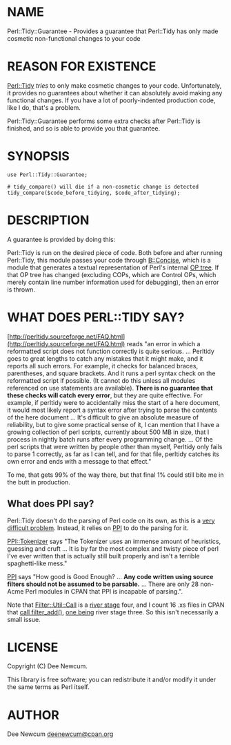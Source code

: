# NAME

Perl::Tidy::Guarantee - Provides a guarantee that Perl::Tidy has only made cosmetic non-functional
changes to your code

# REASON FOR EXISTENCE

[Perl::Tidy](https://metacpan.org/pod/Perl%3A%3ATidy) _tries_ to only make cosmetic changes to your code. Unfortunately, it provides no
guarantees about whether it can absolutely avoid making any functional changes. If you have a lot of
poorly-indented production code, like I do, that's a problem.

Perl::Tidy::Guarantee performs some extra checks after Perl::Tidy is finished, and so is able to
provide you that guarantee.

# SYNOPSIS

    use Perl::Tidy::Guarantee;

    # tidy_compare() will die if a non-cosmetic change is detected
    tidy_compare($code_before_tidying, $code_after_tidying);

# DESCRIPTION

A guarantee is provided by doing this:

Perl::Tidy is run on the desired piece of code. Both before and after running Perl::Tidy, this
module passes your code through [B::Concise](https://metacpan.org/pod/B%3A%3AConcise), which is a module that generates a textual
representation of Perl's internal [OP tree](https://metacpan.org/pod/perloptree). If that OP tree has changed (excluding
COPs, which are Control OPs, which merely contain line number information used for debugging), then
an error is thrown.

# WHAT DOES PERL::TIDY SAY?

[http://perltidy.sourceforge.net/FAQ.html](http://perltidy.sourceforge.net/FAQ.html) reads "an error in which a reformatted script does not
function correctly is quite serious. … Perltidy goes to great lengths to catch any mistakes that it
might make, and it reports all such errors. For example, it checks for balanced braces, parentheses,
and square brackets. And it runs a perl syntax check on the reformatted script if possible. (It
cannot do this unless all modules referenced on use statements are available). **There is no
guarantee that these checks will catch every error**, but they are quite effective. For example, if
perltidy were to accidentally miss the start of a here document, it would most likely report a
syntax error after trying to parse the contents of the here document … It's difficult to give an
absolute measure of reliability, but to give some practical sense of it, I can mention that I have a
growing collection of perl scripts, currently about 500 MB in size, that I process in nightly batch
runs after every programming change. ... Of the perl scripts that were written by people other than
myself, Perltidy only fails to parse 1 correctly, as far as I can tell, and for that file, perltidy
catches its own error and ends with a message to that effect."

To me, that gets 99% of the way there, but that final 1% could still bite me in the butt in
production.

## What does PPI say?

Perl::Tidy doesn't do the parsing of Perl code on its own, as this is a [very difficult
problem](https://everything2.com/title/Only+perl+can+parse+Perl). Instead, it relies on [PPI](https://metacpan.org/pod/PPI) to do
the parsing for it.

[PPI::Tokenizer](https://metacpan.org/pod/PPI%3A%3ATokenizer) says "The Tokenizer uses an immense amount of heuristics, guessing and cruft …
It is by far the most complex and twisty piece of perl I've ever written that is actually still
built properly and isn't a terrible spaghetti-like mess."

[PPI](https://metacpan.org/pod/PPI) says "How good is Good Enough? … **Any code written using source filters should not be
assumed to be parsable.** … There are only 28 non-Acme Perl modules in CPAN that PPI is incapable of
parsing.".

Note that [Filter::Util::Call](https://metacpan.org/pod/Filter%3A%3AUtil%3A%3ACall) is a [river
stage](https://metacpan.org/about/faq#whatdoestheriverstageindicate) four, and I count 16 .xs files
in CPAN that [call filter\_add()](https://metacpan.org/pod/perlfilter), [one being](https://metacpan.org/pod/Devel%3A%3ADeclare) river stage three. So this
isn't necessarily a small issue.

# LICENSE

Copyright (C) Dee Newcum.

This library is free software; you can redistribute it and/or modify
it under the same terms as Perl itself.

# AUTHOR

Dee Newcum <deenewcum@cpan.org>
